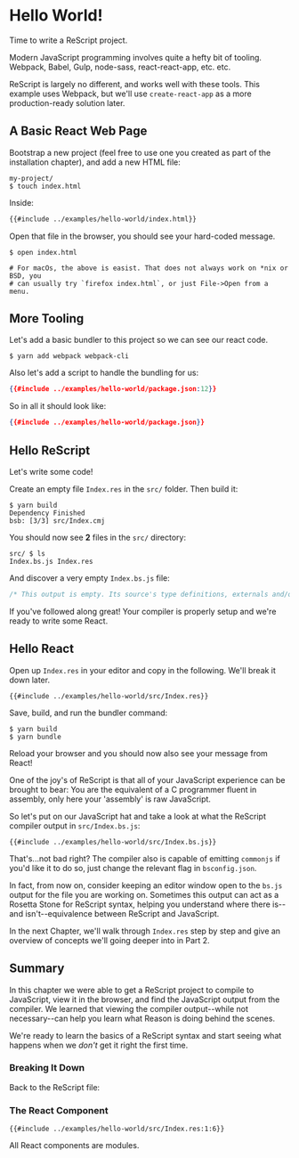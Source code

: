 # Hello World!

Time to write a ReScript project. 

Modern JavaScript programming involves quite a hefty bit of tooling. Webpack,
Babel, Gulp, node-sass, react-react-app, etc. etc.

ReScript is largely no different, and works well with these tools. This example
uses Webpack, but we'll use `create-react-app` as a more production-ready
solution later.

## A Basic React Web Page

Bootstrap a new project (feel free to use one you created as part of the
installation chapter), and add a new HTML file:

```console
my-project/ 
$ touch index.html
```

Inside:
```html
{{#include ../examples/hello-world/index.html}}
```

Open that file in the browser, you should see your hard-coded message.

```console
$ open index.html

# For macOs, the above is easist. That does not always work on *nix or BSD, you
# can usually try `firefox index.html`, or just File->Open from a menu.
```

## More Tooling

Let's add a basic bundler to this project so we can see our react code. 

```console
$ yarn add webpack webpack-cli
```

Also let's add a script to handle the bundling for us:
```json
{{#include ../examples/hello-world/package.json:12}}
```

So in all it should look like:
```json
{{#include ../examples/hello-world/package.json}}
```

## Hello ReScript

Let's write some code!

Create an empty file `Index.res` in the `src/` folder. Then build it:

```console
$ yarn build
Dependency Finished
bsb: [3/3] src/Index.cmj
```

You should now see **2** files in the `src/` directory:

```console
src/ $ ls
Index.bs.js Index.res
```

And discover a very empty `Index.bs.js` file:

```javascript
/* This output is empty. Its source's type definitions, externals and/or unused code got optimized away. */
```

If you've followed along great! Your compiler is properly setup and we're ready
to write some React.

## Hello React

Open up `Index.res` in your editor and copy in the following. We'll break it
down later.

```reasonml
{{#include ../examples/hello-world/src/Index.res}}
```

Save, build, and run the bundler command:
```
$ yarn build
$ yarn bundle
```

Reload your browser and you should now also see your message from React! 

One of the joy's of ReScript is that all of your JavaScript experience can be
brought to bear: You are the equivalent of a C programmer fluent in assembly,
only here your 'assembly' is raw JavaScript.

So let's put on our JavaScript hat and take a look at what the ReScript compiler
output in `src/Index.bs.js`:

```reasonml
{{#include ../examples/hello-world/src/Index.bs.js}}
```

That's...not bad right? The compiler also is capable of emitting `commonjs`
if you'd like it to do so, just change the relevant flag in `bsconfig.json`.

In fact, from now on, consider keeping an editor window open to the `bs.js`
output for the file you are working on. Sometimes this output can act as
a Rosetta Stone for ReScript syntax, helping you understand where there is--and
isn't--equivalence between ReScript and JavaScript.

In the next Chapter, we'll walk through `Index.res` step by step and give an
overview of concepts we'll going deeper into in Part 2.

## Summary

In this chapter we were able to get a ReScript project to compile to JavaScript,
view it in the browser, and find the JavaScript output from the compiler.  We
learned that viewing the compiler output--while not necessary--can help you
learn what Reason is doing behind the scenes.

We're ready to learn the basics of a ReScript syntax and start seeing what
happens when we *don't* get it right the first time.

### Breaking It Down


Back to the ReScript file:

### The React Component

```reasonml
{{#include ../examples/hello-world/src/Index.res:1:6}}
```

All React components are modules. 

<!-- vim:spelllang=en:spell!:fo=aw2tq
-->

